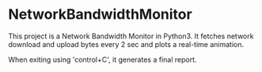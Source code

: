 # NetworkBandwidthMonitor
This project is a Network Bandwidth Monitor in Python3. It fetches network download and upload bytes every 2 sec and plots a real-time animation.

When exiting using 'control+C', it generates a final report.
